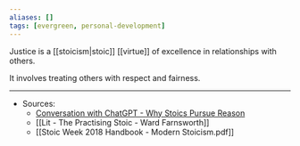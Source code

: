 ```yaml
---
aliases: []
tags: [evergreen, personal-development]
---
```

Justice is a [[stoicism|stoic]] [[virtue]] of excellence in relationships with others.

It involves treating others with respect and fairness.

---
- Sources:
	- [Conversation with ChatGPT - Why Stoics Pursue Reason](https://chat.openai.com/chat/cd82d8cb-4b45-48d2-90cc-60e2ab8e1684)
	- [[Lit  - The Practising Stoic - Ward Farnsworth]]
	- [[Stoic Week 2018 Handbook - Modern Stoicism.pdf]]


